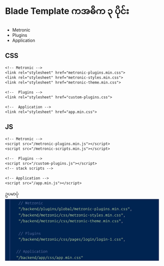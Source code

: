 # Blade Template ကအဓိက ၃ ပိုင်း

* Metronic
* Plugins
* Application

## CSS

```markup
<!-- Metronic -->
<link rel="stylesheet" href="metronic-plugins.min.css">
<link rel="stylesheet" href="metronic-styles.min.css">
<link rel="stylesheet" href="metronic-theme.min.css">

<!--  Plugins -->
<link rel="stylesheet" href="custom-plugins.css">

<!--  Application -->
<link rel="stylesheet" href="app.min.css">
```

## JS

```markup
<!-- Metronic -->
<script src="/metronic-plugins.min.js"></script>
<script src="/metronic-scripts.min.js"></script>

<!--  Plugins -->
<script src="/custom-plugins.js"></script>
<!-- stack scripts -->

<!-- Application -->
<script src="/app.min.js"></script>
```

ဥပမာပုံ ![](.gitbook/assets/blade.jpg)

